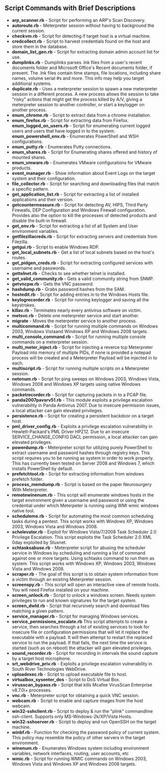 
<h2 class="sectionHeadline"><a id="jump-scriptcommandswithbriefdescriptions" class="anchor"></a>Script Commands with Brief Descriptions</h2><ul><li><strong>arp_scanner.rb</strong> - Script for performing an ARP's Scan Discovery.</li> <li><strong>autoroute.rb</strong> - Meterpreter session without having to background the current session.</li> <li><strong>checkvm.rb</strong> - Script for detecting if target host is a virtual machine.</li> <li><strong>credcollect.rb</strong> - Script to harvest credentials found on the host and store them in the database.</li> <li><strong>domain_list_gen.rb</strong> - Script for extracting domain admin account list for use.</li> <li><strong>dumplinks.rb</strong> - Dumplinks parses .lnk files from a user's recent documents folder and Microsoft Office's Recent documents folder, if present. The .lnk files contain time stamps, file locations, including share names, volume serial #s and more. This info may help you target additional systems.</li> <li><strong>duplicate.rb</strong> - Uses a meterpreter session to spawn a new meterpreter session in a different process. A new process allows the session to take "risky" actions that might get the process killed by A/V, giving a meterpreter session to another controller, or start a keylogger on another process.</li> <li><strong>enum_chrome.rb</strong> - Script to extract data from a chrome installation.</li> <li><strong>enum_firefox.rb</strong> - Script for extracting data from Firefox. <strong>enum_logged_on_users.rb</strong> - Script for enumerating current logged users and users that have logged in to the system. <strong>enum_powershell_env.rb</strong> - Enumerates PowerShell and WSH configurations.</li> <li><strong>enum_putty.rb</strong> - Enumerates Putty connections.</li> <li><strong>enum_shares.rb</strong> - Script for Enumerating shares offered and history of mounted shares.</li> <li><strong>enum_vmware.rb</strong> - Enumerates VMware configurations for VMware products.</li> <li><strong>event_manager.rb</strong> - Show information about Event Logs on the target system and their configuration.</li> <li><strong>file_collector.rb</strong> - Script for searching and downloading files that match a specific pattern.</li> <li><strong>get_application_list.rb</strong> - Script for extracting a list of installed applications and their version.</li> <li><strong>getcountermeasure.rb</strong> - Script for detecting AV, HIPS, Third Party Firewalls, DEP Configuration and Windows Firewall configuration. Provides also the option to kill the processes of detected products and disable the built-in firewall.</li> <li><strong>get_env.rb</strong> - Script for extracting a list of all System and User environment variables.</li> <li><strong>getfilezillacreds.rb</strong> - Script for extracting servers and credentials from Filezilla.</li> <li><strong>getgui.rb</strong> - Script to enable Windows RDP.</li> <li><strong>get_local_subnets.rb</strong> - Get a list of local subnets based on the host's routes.</li> <li><strong>get_pidgen_creds.rb</strong> - Script for extracting configured services with username and passwords.</li> <li><strong>gettelnet.rb</strong> - Checks to see whether telnet is installed.</li> <li><strong>get_valid_community.rb</strong> - Gets a valid community string from SNMP.</li> <li><strong>getvncpw.rb</strong> - Gets the VNC password.</li> <li><strong>hashdump.rb</strong> - Grabs password hashes from the SAM.</li> <li><strong>hostedit.rb</strong> - Script for adding entries in to the Windows Hosts file.</li> <li><strong>keylogrecorder.rb</strong> - Script for running keylogger and saving all the keystrokes.</li> <li><strong>killav.rb</strong> - Terminates nearly every antivirus software on victim.</li> <li><strong>metsvc.rb</strong> - Delete one meterpreter service and start another.</li> <li><strong>migrate</strong> - Moves the meterpreter service to another process.</li> <li><strong>multicommand.rb</strong> - Script for running multiple commands on Windows 2003, Windows Vistaand Windows XP and Windows 2008 targets.</li> <li><strong>multi_console_command.rb</strong> - Script for running multiple console commands on a meterpreter session.</li> <li><strong>multi_meter_inject.rb</strong> - Script for injecting a reverce tcp Meterpreter Payload into memory of multiple PIDs, if none is provided a notepad process will be created and a Meterpreter Payload will be injected in to each.</li> <li><strong>multiscript.rb</strong> - Script for running multiple scripts on a Meterpreter session.</li> <li><strong>netenum.rb</strong> - Script for ping sweeps on Windows 2003, Windows Vista, Windows 2008 and Windows XP targets using native Windows commands.</li> <li><strong>packetrecorder.rb</strong> - Script for capturing packets in to a PCAP file.</li> <li><strong>panda2007pavsrv51.rb</strong> - This module exploits a privilege escalation vulnerability in Panda Antivirus 2007. Due to insecure permission issues, a local attacker can gain elevated privileges.</li> <li><strong>persistence.rb</strong> - Script for creating a persistent backdoor on a target host.</li> <li><strong>pml_driver_config.rb</strong> - Exploits a privilege escalation vulnerability in Hewlett-Packard's PML Driver HPZ12. Due to an insecure SERVICE_CHANGE_CONFIG DACL permission, a local attacker can gain elevated privileges.</li> <li><strong>powerdump.rb</strong> - Meterpreter script for utilizing purely PowerShell to extract username and password hashes through registry keys. This script requires you to be running as system in order to work properly. This has currently been tested on Server 2008 and Windows 7, which installs PowerShell by default.</li> <li><strong>prefetchtool.rb</strong> - Script for extracting information from windows prefetch folder.</li> <li><strong>process_memdump.rb</strong> - Script is based on the paper Neurosurgery With Meterpreter.</li> <li><strong>remotewinenum.rb</strong> - This script will enumerate windows hosts in the target environment given a username and password or using the credential under which Meterpeter is running using WMI wmic windows native tool.</li> <li><strong>scheduleme.rb</strong> - Script for automating the most common scheduling tasks during a pentest. This script works with Windows XP, Windows 2003, Windows Vista and Windows 2008.</li> <li><strong>schelevator.rb</strong> - Exploit for Windows Vista/7/2008 Task Scheduler 2.0 Privilege Escalation. This script exploits the Task Scheduler 2.0 XML 0day exploited by Stuxnet.</li> <li><strong>schtasksabuse.rb</strong> - Meterpreter script for abusing the scheduler service in Windows by scheduling and running a list of command against one or more targets. Using schtasks command to run them as system. This script works with Windows XP, Windows 2003, Windows Vista and Windows 2008.</li> <li><strong>scraper.rb</strong> - The goal of this script is to obtain system information from a victim through an existing Meterpreter session.</li> <li><strong>screenspy.rb</strong> - This script will open an interactive view of remote hosts. You will need Firefox installed on your machine.</li> <li><strong>screen_unlock.rb</strong> - Script to unlock a windows screen. Needs system privileges to run and known signatures for the target system.</li> <li><strong>screen_dwld.rb</strong> - Script that recursively search and download files matching a given pattern.</li> <li><strong>service_manager.rb</strong> - Script for managing Windows services.</li> <li><strong>service_permissions_escalate.rb</strong> This script attempts to create a service, then searches through a list of existing services to look for insecure file or configuration permissions that will let it replace the executable with a payload. It will then attempt to restart the replaced service to run the payload. If that fails, the next time the service is started (such as on reboot) the attacker will gain elevated privileges.</li> <li><strong>sound_recorder.rb</strong> - Script for recording in intervals the sound capture by a target host microphone.</li> <li><strong>srt_webdrive_priv.rb</strong> - Exploits a privilege escalation vulnerability in South River Technologies WebDrive.</li> <li><strong>uploadexec.rb</strong> - Script to upload executable file to host.</li> <li><strong>virtualbox_sysenter_dos</strong> - Script to DoS Virtual Box.</li> <li><strong>virusscan_bypass.rb</strong> - Script that kills Mcafee VirusScan Enterprise v8.7.0i+ processes.</li> <li><strong>vnc.rb</strong> - Meterpreter script for obtaining a quick VNC session.</li> <li><strong>webcam.rb</strong> - Script to enable and capture images from the host webcam.</li> <li><strong>win32-sshclient.rb</strong> - Script to deploy &amp; run the "plink" commandline ssh-client. Supports only MS-Windows-2k/XP/Vista Hosts.</li> <li><strong>win32-sshserver.rb</strong> - Script to deploy and run OpenSSH on the target machine.</li> <li><strong>winbf.rb</strong> - Function for checking the password policy of current system. This policy may resemble the policy of other servers in the target environment.</li> <li><strong>winenum.rb</strong> - Enumerates Windows system including environment variables, network interfaces, routing, user accounts, etc</li> <li><strong>wmic.rb</strong> - Script for running WMIC commands on Windows 2003, Windows Vista and Windows XP and Windows 2008 targets.</li></ul> 

   
